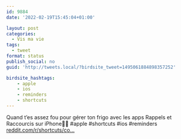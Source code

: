 ```yaml
---
id: 9884
date: '2022-02-19T15:45:04+01:00'

layout: post
categories:
  - Vis ma vie
tags:
  - tweet
format: status
publish_social: no
guid: 'http://tweets.local/?birdsite_tweet=1495061884898357252'

birdsite_hashtags:
    - apple
    - ios
    - reminders
    - shortcuts
---
```


Quand t’es assez fou pour gérer ton frigo avec les apps Rappels et Raccourcis sur iPhone😬😅 #apple #shortcuts #ios #reminders [reddit.com/r/shortcuts/co…](https://www.reddit.com/r/shortcuts/comments/swcomn/managing_food_consumption_deadlines_with_shortcuts/?utm_source=share&utm_medium=ios_app&utm_name=iossmf)